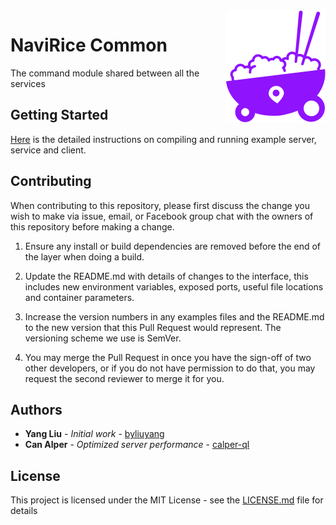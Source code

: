 <img src="logo_small.png" align="right" />

# NaviRice Common

The command module shared between all the services

## Getting Started
[Here](https://github.com/NaviRice/Services) is the detailed instructions on compiling and running example server, service and client.

## Contributing
When contributing to this repository, please first discuss the change you wish to make via issue, email, or Facebook group chat with the owners of this repository before making a change.

1. Ensure any install or build dependencies are removed before the end of the layer when doing a build.

2. Update the README.md with details of changes to the interface, this includes new environment variables, exposed ports, useful file locations and container parameters.

3. Increase the version numbers in any examples files and the README.md to the new version that this Pull Request would represent. The versioning scheme we use is SemVer.

4. You may merge the Pull Request in once you have the sign-off of two other developers, or if you do not have permission to do that, you may request the second reviewer to merge it for you.

## Authors

- **Yang Liu** - *Initial work* - [byliuyang](https://github.com/byliuyang)
- **Can Alper** - *Optimized server performance* - [calper-ql](https://github.com/calper-ql)

## License
This project is licensed under the MIT License - see the [LICENSE.md](LICENSE.md) file for details